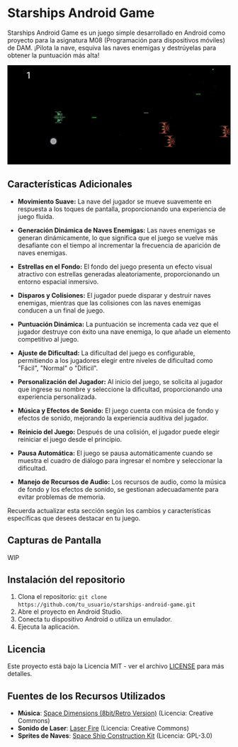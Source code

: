 # Starships Android Game

Starships Android Game es un juego simple desarrollado en Android como proyecto para la asignatura M08 (Programación para dispositivos móviles) de DAM. ¡Pilota la nave, esquiva las naves enemigas y destrúyelas para obtener la puntuación más alta!

![Game Screenshot](starships.gif)

## Características Adicionales

- **Movimiento Suave:** La nave del jugador se mueve suavemente en respuesta a los toques de pantalla, proporcionando una experiencia de juego fluida.

- **Generación Dinámica de Naves Enemigas:** Las naves enemigas se generan dinámicamente, lo que significa que el juego se vuelve más desafiante con el tiempo al incrementar la frecuencia de aparición de naves enemigas.

- **Estrellas en el Fondo:** El fondo del juego presenta un efecto visual atractivo con estrellas generadas aleatoriamente, proporcionando un entorno espacial inmersivo.

- **Disparos y Colisiones:** El jugador puede disparar y destruir naves enemigas, mientras que las colisiones con las naves enemigas conducen a un final de juego.

- **Puntuación Dinámica:** La puntuación se incrementa cada vez que el jugador destruye con éxito una nave enemiga, lo que añade un elemento competitivo al juego.

- **Ajuste de Dificultad:** La dificultad del juego es configurable, permitiendo a los jugadores elegir entre niveles de dificultad como "Fácil", "Normal" o "Difícil".

- **Personalización del Jugador:** Al inicio del juego, se solicita al jugador que ingrese su nombre y seleccione la dificultad, proporcionando una experiencia personalizada.

- **Música y Efectos de Sonido:** El juego cuenta con música de fondo y efectos de sonido, mejorando la experiencia auditiva del jugador.

- **Reinicio del Juego:** Después de una colisión, el jugador puede elegir reiniciar el juego desde el principio.

- **Pausa Automática:** El juego se pausa automáticamente cuando se muestra el cuadro de diálogo para ingresar el nombre y seleccionar la dificultad.

- **Manejo de Recursos de Audio:** Los recursos de audio, como la música de fondo y los efectos de sonido, se gestionan adecuadamente para evitar problemas de memoria.

Recuerda actualizar esta sección según los cambios y características específicas que desees destacar en tu juego.


## Capturas de Pantalla

WIP

## Instalación del repositorio

1. Clona el repositorio: `git clone https://github.com/tu_usuario/starships-android-game.git`
2. Abre el proyecto en Android Studio.
3. Conecta tu dispositivo Android o utiliza un emulador.
4. Ejecuta la aplicación.


## Licencia

Este proyecto está bajo la Licencia MIT - ver el archivo [LICENSE](LICENSE) para más detalles.

## Fuentes de los Recursos Utilizados

- **Música**: [Space Dimensions (8bit/Retro Version)](https://opengameart.org/content/space-dimensions-8bitretro-version) (Licencia: Creative Commons)
- **Sonido de Laser**: [Laser Fire](https://opengameart.org/content/laser-fire) (Licencia: Creative Commons)
- **Sprites de Naves**: [Space Ship Construction Kit](https://opengameart.org/content/space-ship-construction-kit) (Licencia: GPL-3.0)
